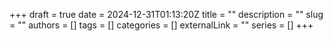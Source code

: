 +++ 
draft = true
date = 2024-12-31T01:13:20Z
title = ""
description = ""
slug = ""
authors = []
tags = []
categories = []
externalLink = ""
series = []
+++
